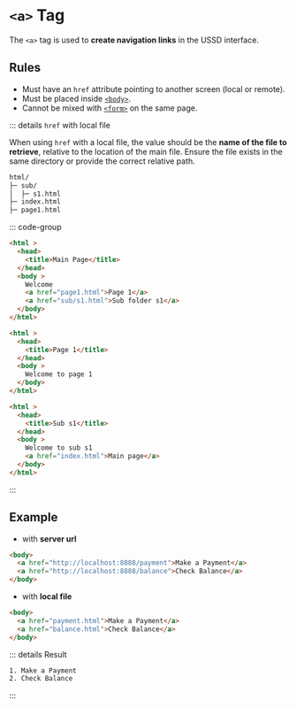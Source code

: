 # `<a>` Tag

The `<a>` tag is used to **create navigation links** in the USSD interface.

## Rules

- Must have an `href` attribute pointing to another screen (local or remote).
- Must be placed inside [`<body>`](./body-tag).
- Cannot be mixed with [`<form>`](./form-tag) on the same page.

::: details `href` with local file

When using `href` with a local file, the value should be the **name of the file to retrieve**, relative to the location of the main file. Ensure the file exists in the same directory or provide the correct relative path.

```bash
html/
├─ sub/
│  ├─ s1.html
├─ index.html
├─ page1.html
```

::: code-group

```html [index.html]
<html >
  <head>
    <title>Main Page</title>
  </head>
  <body >
    Welcome
    <a href="page1.html">Page 1</a>
    <a href="sub/s1.html">Sub folder s1</a>
  </body>
</html>
```

```html [page1.html]
<html >
  <head>
    <title>Page 1</title>
  </head>
  <body >
    Welcome to page 1
  </body>
</html>
```

```html {7} [sub/s1.html]
<html >
  <head>
    <title>Sub s1</title>
  </head>
  <body >
    Welcome to sub s1
    <a href="index.html">Main page</a>
  </body>
</html>
```

:::

## Example

- with **server url**

```html
<body>
  <a href="http://localhost:8888/payment">Make a Payment</a>
  <a href="http://localhost:8888/balance">Check Balance</a>
</body>
```

- with **local file**

```html
<body>
  <a href="payment.html">Make a Payment</a>
  <a href="balance.html">Check Balance</a>
</body>
```

::: details Result

```bash
1. Make a Payment
2. Check Balance
```

:::

